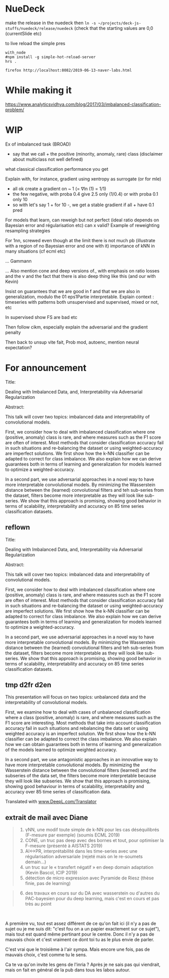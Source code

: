 
# NueDeck

make the release in the nuedeck
then `ln -s ~/projects/deck-js-stuffs/nuedeck/release/nuedeck`
(check that the starting values are 0,0 (currentSlide etc)

to live reload the simple pres

~~~
with_node
#npm install -g simple-hot-reload-server
hrs .
~~~

`firefox http://localhost:8082/2019-06-13-naver-labs.html`



# While making it

https://www.analyticsvidhya.com/blog/2017/03/imbalanced-classification-problem/



# WIP

Ex of imbalanced task (BROAD)
- say that we call + the positive (minority, anomaly, rare) class
(disclaimer about multiclass not well defined)

what classical classification performance you get

Explain with, for instance, gradient using xentropy as surrogate (or for mle)
- all ok create a gradient on ~ 1 (= ∇ln (1) = 1/1)
- the few negative, with proba 0.4 give 2.5 only (1/0.4) or with proba 0.1 only 10
- so with let's say 1 + for 10 -, we get a stable gradient if all + have 0.1 pred

For models that learn, can reweigh but not perfect (ideal ratio depends on Bayesian error and régularisation etc) can x valid?
Example of reweighting resampling strategies

For 1nn, screwed even though at the limit there is not much pb (illustrate with a region of no Bayesian error and one with it)
importance of kNN in many situations (cf ecml etc)

... Gammann

... Also mention cone and deep versions of., with emphasis on ratio losses and the v and the fact that there is also deep thing like this (and our with Kevin)

Insist on guarantees that we are good in f and that we are also in generalization, modulo the 01 eps1Partie interpretable.
Explain context : timeseries with patterns both unsupervised and supervised, mixed or not, etc

In supervised show FS are bad etc

Then follow cikm, especially explain the adversarial and the gradient penalty

Then back to unsup vite fait, Prob mod, autoenc, mention neural expectation?






# For announcement

Title:

Dealing with Imbalanced Data, and, Interpretability via Adversarial Regularization

Abstract:

This talk will cover two topics: imbalanced data and interpretability of convolutional models.

First, we consider how to deal with imbalanced classification where one (positive, anomaly) class is rare, and where measures such as the F1 score are often of interest.
Most methods that consider classification accuracy fail in such situations and re-balancing the dataset or using weighted-accuracy are imperfect solutions.
We first show how the k-NN classifier can be adapted to correct for class imbalance.
We also explain how we can derive guarantees both in terms of learning and generalization for models learned to optimize a weighted-accuracy.

In a second part, we use adversarial approaches in a novel way to have more interpretable convolutional models.
By minimizing the Wasserstein distance between the (learned) convolutional filters and teh sub-series from the dataset, filters become more interpretable as they will look like sub-series.
We show that this approach is promising, showing good behavior in terms of scalability, interpretability and accuracy on 85 time series classification datasets.


## reflown

Title:

Dealing with Imbalanced Data, and, Interpretability via Adversarial Regularization

Abstract:

This talk will cover two topics: imbalanced data and interpretability
of convolutional models.

First, we consider how to deal with imbalanced classification where
one (positive, anomaly) class is rare, and where measures such as the
F1 score are often of interest.  Most methods that consider
classification accuracy fail in such situations and re-balancing the
dataset or using weighted-accuracy are imperfect solutions.  We first
show how the k-NN classifier can be adapted to correct for class
imbalance.  We also explain how we can derive guarantees both in terms
of learning and generalization for models learned to optimize a
weighted-accuracy.

In a second part, we use adversarial approaches in a novel way to have
more interpretable convolutional models.  By minimizing the
Wasserstein distance between the (learned) convolutional filters and
teh sub-series from the dataset, filters become more interpretable as
they will look like sub-series.  We show that this approach is
promising, showing good behavior in terms of scalability,
interpretability and accuracy on 85 time series classification
datasets.



## tmp d2fr d2en

This presentation will focus on two topics: unbalanced data and the interpretability of convolutional models.

First, we examine how to deal with cases of unbalanced classification where a class (positive, anomaly) is rare, and where measures such as the F1 score are interesting.
Most methods that take into account classification accuracy fail in such situations and rebalancing the data set or using weighted accuracy is an imperfect solution.
We first show how the k-NN classifier can be adapted to correct the class imbalance.
We also explain how we can obtain guarantees both in terms of learning and generalization of the models learned to optimize weighted accuracy.

In a second part, we use antagonistic approaches in an innovative way to have more interpretable convolutional models.
By minimizing the Wasserstein distance between the convolutional filters (learned) and the subseries of the data set, the filters become more interpretable because they will look like subseries.
We show that this approach is promising, showing good behaviour in terms of scalability, interpretability and accuracy over 85 time series of classification data.




Translated with www.DeepL.com/Translator








## extrait de mail avec Diane

> 1. γNN, une modif toute simple de k-NN pour les cas déséquilibrés (F-mesure par exemple) (soumis ECML 2019)
> 2. CONE, un truc pas deep avec des bornes et tout, pour optimiser la F-mesure (présenté à AISTATS 2019)
> 3. AI<->PR, interprétabilité dans les time-series avec une régularisation adversariale (rejeté mais on le re-soumets demain...)
> 4. un truc sur le « transfert négatif » en deep domain adaptation (Kevin Bascol, ICIP 2019)
> 5. détection de micro expression avec Pyramide de Riesz (thèse finie, pas de learning)

> 6. des travaux en cours sur du DA avec wasserstein ou d'autres du PAC-bayesien pour du deep learning, mais c'est en cours et pas très au point

​

A première vu, tout est assez différent de ce qu'on fait ici (il n'y a pas de sujet ou je me suis dit: "c'est fou on a un papier exactement sur ce sujet"), mais tout est quand même pertinant pour le centre. Donc il n'y a pas de mauvais choix et c'est vraiment ce dont toi tu as le plus envie de parler.

​C'est vrai que le troisième à l'air sympa. Mais encore une fois, pas de mauvais choix, c'est comme tu le sens.

Ca te va qu'on invite les gens de l'inria ? Après je ne sais pas qui viendrait, mais on fait en général de la pub dans tous les labos autour.

​
